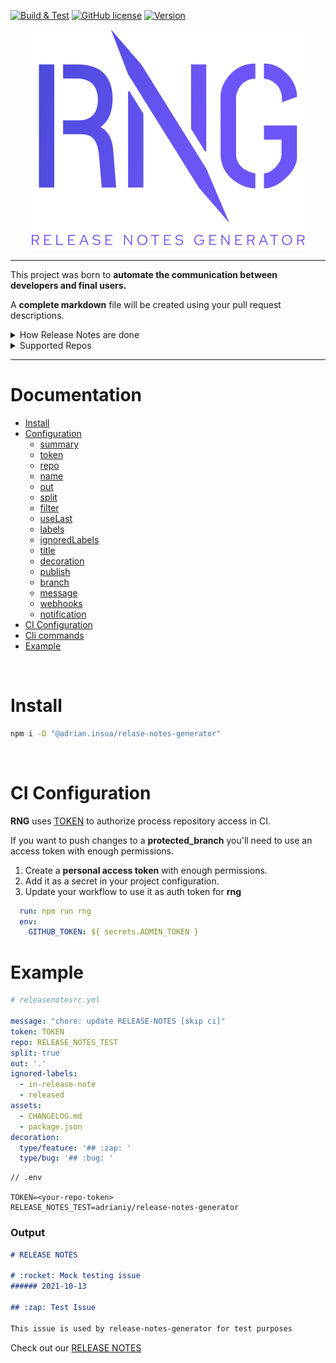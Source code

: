 [![Build & Test][build-badge]][build-link]
[![GitHub license][license-image]][repo-link]
[![Version][version-image]][repo-version-link]

<p align="center">
  <img alt="RNG" src="./assets/RNG.png">
</p>

---

This project was born to **automate the communication between developers and final users.**

A **complete markdown** file will be created using your pull request descriptions. 

<details>
	<summary>How Release Notes are done</summary>

1. Parse every PR **since last RELEASE**.
	
2. **Filter** Pull Requests by label.
	
3. Add PR title and description to `RELEASE-NOTE.md`.

4. **Mark** Release note section as feature, bug, refactor, etc.
	
5. If you set `publish: true` 
    - All changes will be commited to your repo.
    - Tag pull requests with `in-release-note` label.
	
6. Execute plugins, like TEAMS webhooks
	
</details>

<details>
	<summary>Supported Repos</summary

- **GITHUB** via [@octokit](https://github.com/octokit/octokit.js).
- **TEAMS** via Webhooks.
		
</details>

---

# Documentation

- [Install](#install)
- [Configuration](/src/configuration#configuration-file)
  - [summary](/src/configuration#summary)
  - [token](/src/configuration#token)
  - [repo](/src/configuration#repo)
  - [name](/src/configuration#name)
  - [out](/src/configuration#out)
  - [split](/src/configuration#split)
  - [filter](/src/configuration#filter)
  - [useLast](/src/configuration#use-last)
  - [labels](/src/configuration#labels)
  - [ignoredLabels](/src/configuration#ignored-labels)
  - [title](/src/configuration#title)
  - [decoration](/src/configuration#decoration)
  - [publish](/src/configuration#publish)
  - [branch](/src/configuration#branch)
  - [message](/src/configuration#message)
  - [webhooks](/src/configuration#webhooks)
  - [notification](/src/configuration#notification)
- [CI Configuration](#ci-configuration)
- [Cli commands](/src/commander#readme)
- [Example](#example)

<br/>
		
# Install

```bash
npm i -D "@adrian.insua/relase-notes-generator"
```
		
<br/>

# CI Configuration

**RNG** uses [TOKEN](/src/configuration#token) to authorize process repository access in CI.

If you want to push changes to a **protected_branch** you'll need to use an access token with enough permissions.

1. Create a **personal access token** with enough permissions.
2. Add it as a secret in your project configuration.
3. Update your workflow to use it as auth token for **rng**

```yml
  run: npm run rng
  env:
    GITHUB_TOKEN: ${ secrets.ADMIN_TOKEN }
```

# Example

```yml
# releasenotesrc.yml

message: "chore: update RELEASE-NOTES [skip ci]"
token: TOKEN
repo: RELEASE_NOTES_TEST
split: true
out: '.'
ignored-labels:
  - in-release-note
  - released
assets:
  - CHANGELOG.md
  - package.json
decoration:
  type/feature: '## :zap: '
  type/bug: '## :bug: '
```

```
// .env

TOKEN=<your-repo-token>
RELEASE_NOTES_TEST=adrianiy/release-notes-generator
```

### Output

```markdown
# RELEASE NOTES

# :rocket: Mock testing issue 
###### 2021-10-13

## :zap: Test Issue

This issue is used by release-notes-generator for test purposes
```

Check out our [RELEASE NOTES](/release-notes)

[build-badge]: https://github.com/adrianiy/release-notes-generator/workflows/Build%20&%20Test/badge.svg
[build-link]: https://github.com/adrianiy/release-notes-generator/actions?query=workflow%3A"Build+%26+Test"
[license-image]: https://badgen.net/github/license/adrianiy/release-notes-generator
[version-image]: https://badgen.net/github/release/adrianiy/release-notes-generator/stable
[repo-link]: https://github.com/adrianiy/release-notes-generator
[repo-version-link]: https://github.com/adrianiy/release-notes-generator/releases
